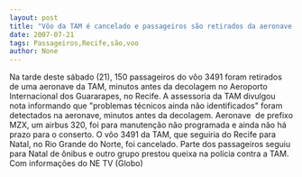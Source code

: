 ```yaml
---
layout: post
title: "Vôo da TAM é cancelado e passageiros são retirados da aeronave no Recife"
date: 2007-07-21
tags: Passageiros,Recife,são,voo
author: None
---
```


Na tarde deste s&aacute;bado (21), 150&nbsp;passageiros do v&ocirc;o 3491 foram retirados de uma aeronave da TAM,&nbsp;minutos antes da decolagem no Aeroporto Internacional dos Guararapes, no Recife. 
A&nbsp;assessoria da TAM divulgou nota informando que&nbsp;&quot;problemas t&eacute;cnicos ainda n&atilde;o identificados&quot;&nbsp;foram detectados na aeronave, minutos antes da decolagem. Aeronave&nbsp; de prefixo MZX, um airbus 320, foi para manuten&ccedil;&atilde;o n&atilde;o programada e ainda n&atilde;o h&aacute; prazo para o conserto.
O v&ocirc;o 3491 da TAM, que&nbsp;seguiria do Recife para Natal, no Rio Grande do Norte,&nbsp;foi cancelado.&nbsp;Parte dos passageiros seguiu para Natal de &ocirc;nibus e outro grupo prestou queixa na pol&iacute;cia contra a TAM.
Com informa&ccedil;&otilde;es do NE TV (Globo)
 